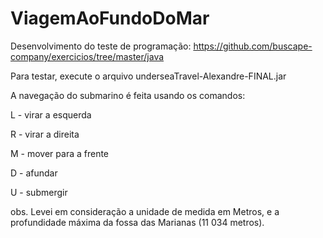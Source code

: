 # ViagemAoFundoDoMar

Desenvolvimento do teste de programação:
https://github.com/buscape-company/exercicios/tree/master/java

Para testar, execute o arquivo underseaTravel-Alexandre-FINAL.jar

A navegação do submarino é feita usando os comandos:

L - virar a esquerda

R - virar a direita

M - mover para a frente

D - afundar

U - submergir


obs. Levei em consideração a unidade de medida em Metros, e a profundidade máxima da fossa das Marianas (11 034 metros).
